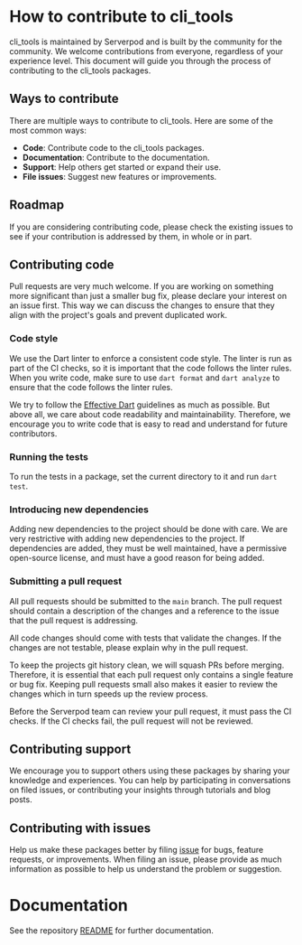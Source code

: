 # How to contribute to cli_tools

cli_tools is maintained by Serverpod and is built by the community for the community.
We welcome contributions from everyone, regardless of your experience level.
This document will guide you through the process of contributing to the cli_tools packages.

## Ways to contribute

There are multiple ways to contribute to cli_tools. Here are some of the most common ways:

- **Code**: Contribute code to the cli_tools packages.
- **Documentation**: Contribute to the documentation.
- **Support**: Help others get started or expand their use.
- **File issues**: Suggest new features or improvements.

## Roadmap

If you are considering contributing code, please check the existing issues to see if your contribution is addressed by them, in whole or in part.

## Contributing code

Pull requests are very much welcome. If you are working on something more significant than just a smaller bug fix, please declare your interest on an issue first. This way we can discuss the changes to ensure that they align with the project's goals and prevent duplicated work.

### Code style

We use the Dart linter to enforce a consistent code style. The linter is run as part of the CI checks, so it is important that the code follows the linter rules. When you write code, make sure to use `dart format` and `dart analyze` to ensure that the code follows the linter rules.

We try to follow the [Effective Dart](https://dart.dev/guides/language/effective-dart) guidelines as much as possible. But above all, we care about code readability and maintainability. Therefore, we encourage you to write code that is easy to read and understand for future contributors.

### Running the tests

To run the tests in a package, set the current directory to it and run `dart test`.

### Introducing new dependencies

Adding new dependencies to the project should be done with care. We are very restrictive with adding new dependencies to the project. If dependencies are added, they must be well maintained, have a permissive open-source license, and must have a good reason for being added.

### Submitting a pull request

All pull requests should be submitted to the `main` branch. The pull request should contain a description of the changes and a reference to the issue that the pull request is addressing.

All code changes should come with tests that validate the changes. If the changes are not testable, please explain why in the pull request.

To keep the projects git history clean, we will squash PRs before merging. Therefore, it is essential that each pull request only contains a single feature or bug fix. Keeping pull requests small also makes it easier to review the changes which in turn speeds up the review process.

Before the Serverpod team can review your pull request, it must pass the CI checks. If the CI checks fail, the pull request will not be reviewed.

## Contributing support

We encourage you to support others using these packages by sharing your knowledge and experiences. You can help by participating in conversations on filed issues, or contributing your insights through tutorials and blog posts.

## Contributing with issues

Help us make these packages better by filing [issue](https://github.com/serverpod/cli_tools/issues/new) for bugs, feature requests, or improvements. When filing an issue, please provide as much information as possible to help us understand the problem or suggestion.

# Documentation

See the repository [README](README.md) for further documentation.
